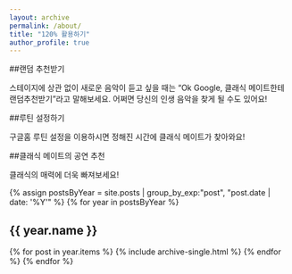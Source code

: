 ```yaml
---
layout: archive
permalink: /about/
title: "120% 활용하기"
author_profile: true
---
```


##랜덤 추천받기

스테이지에 상관 없이 새로운 음악이 듣고 싶을 때는 “Ok Google, 클래식 메이트한테 랜덤추천받기”라고 말해보세요. 어쩌면 당신의 인생 음악을 찾게 될 수도 있어요!


##루틴 설정하기

구글홈 루틴 설정을 이용하시면 정해진 시간에 클래식 메이트가 찾아와요!


##클래식 메이트의 공연 추천

클래식의 매력에 더욱 빠져보세요!

{% assign postsByYear = site.posts | group_by_exp:"post", "post.date | date: '%Y'"  %}
{% for year in postsByYear %}
  <h2 id="{{ year.name | slugify }}" class="archive__subtitle">{{ year.name }}</h2>
  {% for post in year.items %}
    {% include archive-single.html %}
  {% endfor %}
{% endfor %}